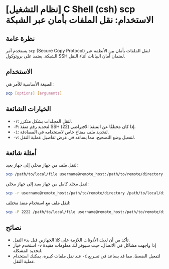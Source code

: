 # [نظام التشغيل] C Shell (csh) scp الاستخدام: نقل الملفات بأمان عبر الشبكة

## نظرة عامة
يستخدم أمر `scp` (Secure Copy Protocol) لنقل الملفات بأمان بين الأنظمة عبر الشبكة. يعتمد على بروتوكول SSH لضمان أمان البيانات أثناء النقل.

## الاستخدام
الصيغة الأساسية للأمر هي:

```bash
scp [options] [arguments]
```

## الخيارات الشائعة
- `-r`: لنقل المجلدات بشكل متكرر.
- `-P`: لتحديد رقم منفذ SSH إذا كان مختلفًا عن المنفذ الافتراضي (22).
- `-i`: لتحديد ملف مفتاح خاص لاستخدامه في المصادقة.
- `-v`: لتفعيل وضع التصحيح، مما يساعد في عرض تفاصيل عملية النقل.

## أمثلة شائعة
لنقل ملف من جهاز محلي إلى جهاز بعيد:

```bash
scp /path/to/local/file username@remote_host:/path/to/remote/directory
```

لنقل مجلد كامل من جهاز بعيد إلى جهاز محلي:

```bash
scp -r username@remote_host:/path/to/remote/directory /path/to/local/directory
```

لنقل ملف مع استخدام منفذ مختلف:

```bash
scp -P 2222 /path/to/local/file username@remote_host:/path/to/remote/directory
```

## نصائح
- تأكد من أن لديك الأذونات اللازمة على كلا الجهازين قبل بدء النقل.
- استخدم خيار `-v` إذا واجهت مشاكل في الاتصال، حيث سيوفر لك معلومات مفيدة لتحديد المشكلة.
- عند نقل ملفات كبيرة، يمكنك استخدام `-C` لتفعيل الضغط، مما قد يساعد في تسريع عملية النقل.